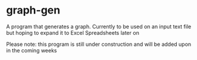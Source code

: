 # graph-gen
A program that generates a graph. Currently to be used on an input text file but hoping to expand it to Excel Spreadsheets later on

Please note: this program is still under construction and will be added upon in the coming weeks

